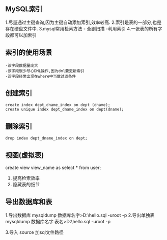 ## MySQL索引

1.尽量通过主键查询,因为主键自动添加索引,效率较高.
2.索引是表的一部分,也是存在硬盘文件中.
3.mysql常用检索方法
	- 全剧扫描
	-利用索引
4.一张表的所有字段都可以加索引

## 索引的使用场景
	-该字段数据量庞大
	-该字段很少尽心DML操作,因为dml要更新索引
	-该字段经常出现在where中当做过滤条件
## 创建索引
	create index dept_dname_index on dept (dname);
	create unique index dept_dname_index on dept(dname);

## 删除索引
	drop index dept_dname_index on dept;

## 视图(虚拟表)
create view view_name as select * from user;

1. 提高检索效率
2. 隐藏表的细节

## 导出数据库和表

1.导出数据库
	mysqldump 数据库名字>D:\hello.sql -uroot -p
2.导出单独表
	mysqldump 数据库名字 表名>D:\hello.sql -uroot -p

3.导入
	source 加sql文件路径
